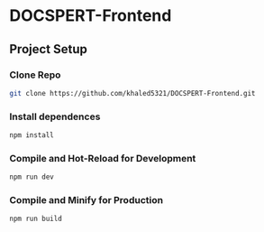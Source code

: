 # DOCSPERT-Frontend  

## Project Setup

### Clone Repo

```sh
git clone https://github.com/khaled5321/DOCSPERT-Frontend.git
```

### Install dependences

```sh
npm install
```

### Compile and Hot-Reload for Development

```sh
npm run dev
```

### Compile and Minify for Production

```sh
npm run build
```